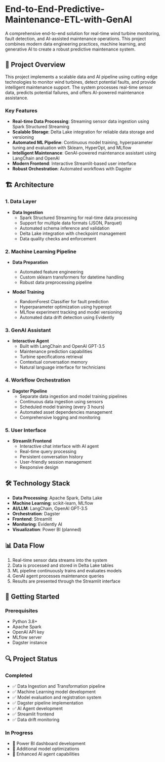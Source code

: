 # End-to-End-Predictive-Maintenance-ETL-with-GenAI

A comprehensive end-to-end solution for real-time wind turbine monitoring, fault detection, and AI-assisted maintenance operations. This project combines modern data engineering practices, machine learning, and generative AI to create a robust predictive maintenance system.

## 🚀 Project Overview

This project implements a scalable data and AI pipeline using cutting-edge technologies to monitor wind turbines, detect potential faults, and provide intelligent maintenance support. The system processes real-time sensor data, predicts potential failures, and offers AI-powered maintenance assistance.

### Key Features

- **Real-time Data Processing**: Streaming sensor data ingestion using Spark Structured Streaming
- **Scalable Storage**: Delta Lake integration for reliable data storage and versioning
- **Automated ML Pipeline**: Continuous model training, hyperparameter tuning and evaluation with Sklearn, HyperOpt, and MLflow
- **Intelligent Maintenance**: GenAI-powered maintenance assistant using LangChain and OpenAI
- **Modern Frontend**: Interactive Streamlit-based user interface
- **Robust Orchestration**: Automated workflows with Dagster

## 🏗️ Architecture

### 1. Data Layer
- **Data Ingestion**
  - Spark Structured Streaming for real-time data processing
  - Support for multiple data formats (JSON, Parquet)
  - Automated schema inference and validation
  - Delta Lake integration with checkpoint management
  - Data quality checks and enforcement

### 2. Machine Learning Pipeline
- **Data Preparation**
  - Automated feature engineering
  - Custom sklearn transformers for datetime handling
  - Robust data preprocessing pipeline

- **Model Training**
  - RandomForest Classifier for fault prediction
  - Hyperparameter optimization using hyperopt
  - MLflow experiment tracking and model versioning
  - Automated data drift detection using Evidently

### 3. GenAI Assistant
- **Interactive Agent**
  - Built with LangChain and OpenAI GPT-3.5
  - Maintenance prediction capabilities
  - Turbine specifications retrieval
  - Contextual conversation memory
  - Natural language interface for technicians

### 4. Workflow Orchestration
- **Dagster Pipeline**
  - Separate data ingestion and model training pipelines
  - Continuous data ingestion using sensors
  - Scheduled model training (every 3 hours)
  - Automated asset dependencies management
  - Comprehensive logging and monitoring

### 5. User Interface
- **Streamlit Frontend**
  - Interactive chat interface with AI agent
  - Real-time query processing
  - Persistent conversation history
  - User-friendly session management
  - Responsive design

## 🛠️ Technology Stack

- **Data Processing**: Apache Spark, Delta Lake
- **Machine Learning**: scikit-learn, MLflow
- **AI/LLM**: LangChain, OpenAI GPT-3.5
- **Orchestration**: Dagster
- **Frontend**: Streamlit
- **Monitoring**: Evidently AI
- **Visualization**: Power BI (planned)

## 📊 Data Flow

1. Real-time sensor data streams into the system
2. Data is processed and stored in Delta Lake tables
3. ML pipeline continuously trains and evaluates models
4. GenAI agent processes maintenance queries
5. Results are presented through the Streamlit interface

## 🚀 Getting Started

### Prerequisites
- Python 3.8+
- Apache Spark
- OpenAI API key
- MLflow server
- Dagster instance


## 🔍 Project Status

### Completed
- ✅ Data Ingestion and Transformation pipeline
- ✅ Machine Learning model development
- ✅ Model evaluation and registration system
- ✅ Dagster pipeline implementation
- ✅ AI Agent development
- ✅ Streamlit frontend
- ✅ Data drift monitoring

### In Progress
- 🔄 Power BI dashboard development
- 🔄 Additional model optimizations
- 🔄 Enhanced AI agent capabilities